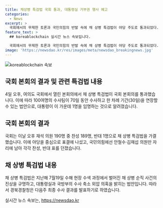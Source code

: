 ```yaml
---
title: 채상병 특검법 국회 통과, 대통령실 거부권 행사 예고
categories:
  - News
excerpt: >
  국회에서의 무제한 토론과 국민의힘의 반발 속에 채 상병 특검법이 야당 주도로 통과되었다. 특검법은 채 상병 순직 사건의 진실규명과 대통령실, 국방부의 수사 축소 외압 의혹을 밝히는 법안으로, 특검은 민주당과 비교섭단체 추천 후 대통령이 임명하는 방식이다. 이에 대통령실은 강하게 반발하며 거부권 행사를 예고했고, 채 상병 순직 사건을 수사 중인 경북경찰청은 최종 수사 결과를 다음주 발표할 예정이다. 국회의 힘은 이날 의사진행에 반발해 22대 국회 개원식 불참을 선언하고, 개원식은 연기되었다.
feature_text: >
  ## koreablockchain 실시간 뉴스 속보입니다.

  국회에서의 무제한 토론과 국민의힘의 반발 속에 채 상병 특검법이 야당 주도로 통과되었다. 특검법은 채 상병 순직 사건의 진실규명과 대통령실, 국방부의 수사 축소 외압 의혹을 밝히는 법안으로, 특검은 민주당과 비교섭단체 추천 후 대통령이 임명하는 방식이다. 이에 대통령실은 강하게 반발하며 거부권 행사를 예고했고, 채 상병 순직 사건을 수사 중인 경북경찰청은 최종 수사 결과를 다음주 발표할 예정이다. 국회의 힘은 이날 의사진행에 반발해 22대 국회 개원식 불참을 선언하고, 개원식은 연기되었다.
image: 'https://newsdao.kr/res/images/meta/newsdao_breakingnews.jpg'
---
```


<p><img src="https://newsdao.kr/res/images/meta/newsdao_breakingnews.jpg" alt="koreablockchain 속보" /></p>

<h2 data-ke-size="size26">국회 본회의 결과 및 관련 특검법 내용</h2>

<p data-ke-size="size16">4일 오후, 여의도 국회에서 열린 본회의에서 채 상병 특검법이 국회 본회의를 통과했습니다. 이에 따라 100여명의 수사팀이 70일 동안 수사하고 한 차례 기간(30일)을 연장할 수 있는 법안으로, 대통령이 이 가운데 1명을 임명하는 것으로 알려졌습니다.</p>

<h2 data-ke-size="size26">국회 본회의 결과</h2>

<p data-ke-size="size16">국회는 이날 오후 재석 의원 190명 중 찬성 189명, 반대 1명으로 채 상병 특검법을 가결했습니다. 이에 야당을 중심으로 표결에 나섰고, 국민의힘에선 안철수·김재섭 의원만 자리에 남아 각각 찬성, 반대 표를 던졌습니다.</p>

<h2 data-ke-size="size26">채 상병 특검법 내용</h2>

<p data-ke-size="size16">채 상병 특검법은 지난해 7월19일 수해 현장 수색 과정에서 벌어진 채 상병 순직 사건의 진상을 규명하고, 대통령실과 국방부의 수사 축소 외압 의혹을 밝히는 법안입니다. 따라서 경북경찰청은 다음주 최종 수사 결과를 발표하기로 하였습니다.</p>
실시간 뉴스 속보는, <a href="https://newsdao.kr" rel="dofollow">https://newsdao.kr</a>


